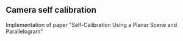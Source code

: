 ## Camera self calibration

Implementation of paper "Self-Calibration Using a Planar Scene and Parallelogram"
